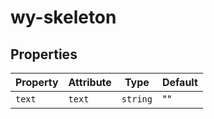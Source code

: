 # wy-skeleton

## Properties

| Property | Attribute | Type     | Default |
|----------|-----------|----------|---------|
| `text`   | `text`    | `string` | ""      |
